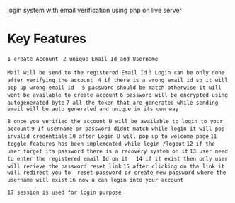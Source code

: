 login system with email verification using php on live server



# Key Features
`1 create Account `
`2 unique Email Id and Username`

`Mail will be send to the registered Email Id`
`3 Login can be only done after verifying the account `
`4 if there is a wrong email id so it will pop up wrong email id `
` 5 password should be match otherwise it will wont be available to create account`
`6 password will be encrypted using autogenerated byte`
`7 all the token that are generated while sending email will be auto generated and unique in its own way`

`8 once you verified the account U will be available to login to your account`
`9 If username or password didnt match while login it will pop invalid credentials`
`10 after Login U will pop up to welcome page`
`11 toggle features has been implemented while login /logout`
`12 if the user forget its password there is a recovery system on it`
`13 user need to enter the registered email Id on it  `
`14 if it exist then only user will recieve the password reset link`
`15 after clicking on the link it will redirect you to  reset-password or create new password where the username will exist`
`16 now u can login into your account`

`17 session is used for login purpose `



  




